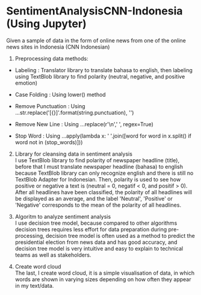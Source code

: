 # SentimentAnalysisCNN-Indonesia (Using Jupyter)
Given a sample of data in the form of online news from one of the online news sites in Indonesia (CNN Indonesian)

1. Preprocessing data methods:
- Labeling            : Translator library to translate bahasa to english, then labeling using TextBlob library to find polarity (neutral, negative, and positive                           emotion)
                          
- Case Folding        : Using lower() method
- Remove Punctuation  : Using ...str.replace('[{}]'.format(string.punctuation), '')
- Remove New Line     : Using ...replace(r'\n',' ', regex=True)
- Stop Word           : Using ...apply(lambda x: ' '.join([word for word in x.split() if word not in (stop_words)]))

2. Library for cleansing data in sentiment analysis<br>
I use TextBlob library to find polarity of newspaper headline (title), before that I must translate newspaper headline (bahasa) to english because TextBlob library can only recognize english and there is still no TextBlob Adapter for Indonesian. Then, polarity is used to see how positive or negative a text is (neutral = 0, negatif < 0, and positif > 0). After all headlines have been classified, the polarity of all headlines will be displayed as an average, and the label 'Neutral', 'Positive' or 'Negative' corresponds to the mean of the polarity of all headlines.

3. Algoritm to analyze sentiment analysis<br>
I use decision tree model, because compared to other algorithms decision trees requires less effort for data preparation during pre-processing, decision tree model is often used as a method to predict the presidential election from news data and has good accuracy, and decision tree model is very intuitive and easy to explain to technical teams as well as stakeholders.

4. Create word cloud<br>
The last, I create word cloud, it is a simple visualisation of data, in which words are shown in varying sizes depending on how often they appear in my text/data.

